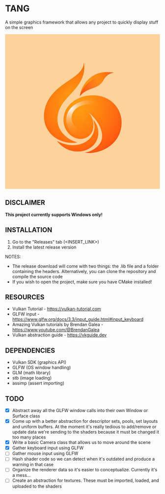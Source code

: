 # TANG
A simple graphics framework that allows any project to quickly display stuff on the screen

![Tang Logo](src/data/logo.png)

## DISCLAIMER

**This project currently supports Windows only!**

## INSTALLATION

1. Go to the "Releases" tab (<INSERT_LINK>)
2. Install the latest release version

NOTES:
- The release download will come with two things: the .lib file and a folder containing the headers. Alternatively, you can clone the repository and compile the source code
- If you wish to open the project, make sure you have CMake installed!

## RESOURCES

- Vulkan Tutorial - https://vulkan-tutorial.com
- GLFW input - https://www.glfw.org/docs/3.3/input_guide.html#input_keyboard
- Amazing Vulkan tutorials by Brendan Galea - https://www.youtube.com/@BrendanGalea
- Vulkan abstraction guide - https://vkguide.dev

## DEPENDENCIES

- Vulkan SDK (graphics API)
- GLFW (OS window handling)
- GLM (math library)
- stb (image loading)
- assimp (assert importing)

## TODO

- [X] Abstract away all the GLFW window calls into their own Window or Surface class
- [X] Come up with a better abstraction for descriptor sets, pools, set layouts and uniform buffers. At the moment it's really tedious to add/remove or update data we're sending to the shaders because it must be changed it too many places
- [X] Write a basic Camera class that allows us to move around the scene
- [X] Gather keyboard input using GLFW
- [ ] Gather mouse input using GLFW
- [ ] Hash shader code so we can detect when it's outdated and produce a warning in that case
- [ ] Organize the renderer data so it's easier to conceptualize. Currently it's a mess...
- [ ] Create an abstraction for textures. These must be imported, loaded, and uploaded to the shaders